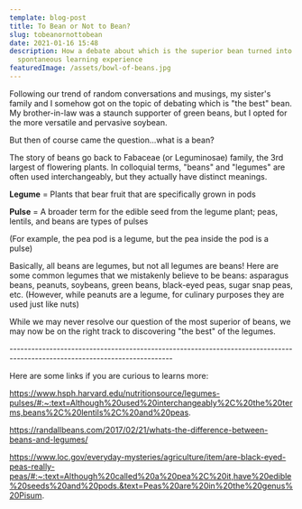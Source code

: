 ```yaml
---
template: blog-post
title: To Bean or Not to Bean?
slug: tobeanornottobean
date: 2021-01-16 15:48
description: How a debate about which is the superior bean turned into a
  spontaneous learning experience
featuredImage: /assets/bowl-of-beans.jpg
---
```

Following our trend of random conversations and musings, my sister's family and I somehow got on the topic of debating which is "the best" bean. My brother-in-law was a staunch supporter of green beans, but I opted for the more versatile and pervasive soybean.

But then of course came the question...what is a bean?

The story of beans go back to Fabaceae (or Leguminosae) family, the 3rd largest of flowering plants. In colloquial terms, "beans" and "legumes" are often used interchangeably, but they actually have distinct meanings.

**Legume** = Plants that bear fruit that are specifically grown in pods

**Pulse** = A broader term for the edible seed from the legume plant; peas, lentils, and beans are types of pulses

(For example, the pea pod is a legume, but the pea inside the pod is a pulse)

Basically, all beans are legumes, but not all legumes are beans! Here are some common legumes that we mistakenly believe to be beans: asparagus beans, peanuts, soybeans, green beans, black-eyed peas, sugar snap peas, etc. (However, while peanuts are a legume, for culinary purposes they are used just like nuts)

While we may never resolve our question of the most superior of beans, we may now be on the right track to discovering "the best" of the legumes.

\---------------------------------------------------------------------------------------------------------------------------

Here are some links if you are curious to learns more:

https://www.hsph.harvard.edu/nutritionsource/legumes-pulses/#:~:text=Although%20used%20interchangeably%2C%20the%20terms,beans%2C%20lentils%2C%20and%20peas.

https://randallbeans.com/2017/02/21/whats-the-difference-between-beans-and-legumes/

https://www.loc.gov/everyday-mysteries/agriculture/item/are-black-eyed-peas-really-peas/#:~:text=Although%20called%20a%20pea%2C%20it,have%20edible%20seeds%20and%20pods.&text=Peas%20are%20in%20the%20genus%20Pisum.